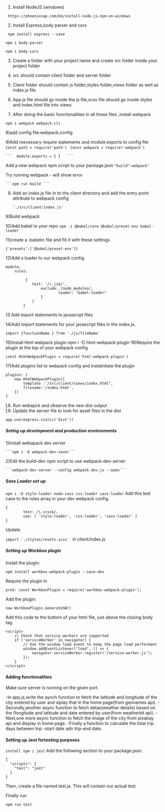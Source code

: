 
1) Install NodeJS (windows)

``` https://phoenixnap.com/kb/install-node-js-npm-on-windows```


2) Install Express,body parser and cors

 ``` npm install express --save```

 ```npm i body-parser```

 ```npm i body-cors```


3) Create a folder with your project name and create src folder inside your project folder

4) src should contain client folder and server folder

5) Client folder should contain js folder,styles folder,views folder as well as index.js file

6)  App.js file should go inside the js file,scss file should go inside styles and index.html file into views
7) After doing the basic functionalities in all these files ,install webpack 

 ``` npm i webpack webpack-cli ```

8)add config file:webpack.config

9)Add mecessary require statements and module.exports to config file
```  Const path = require('path') ```
```  Const webpack = require('webpack') ```

    ```  module.exports = { }   ```


Add a new webpack npm script to your package.json
	```	"build":webpack"  ```

Try running webpack - will show error

	```npm run build ```

8)  Add an index.js file in to the client directory and add the entry point attribute to webpack config

       ``` './src/client/index.js'  ```

9)Build webpack

10)Add babel to your repo 
``` npm -i @babel/core @babel/preset-env babel-loader ```

11)create a .babelrc file and fill it with these settings

```{'presets':['@babel/preset-env']}```

12)Add a loader to our webpack config.	


``` 
module:
    rules: 

       	 {
           	test: '/\.js$/',
            	exclude: /node_modules/,
            			loader: "babel-loader"
        		}
    		]
		} 
```
13 Add export statements to javascript files

14)Add import statements for your javascript files in the index.js.

 ```import {functionName } from './js/fileName'```

15)Install html webpack plugin
npm  i -D html-webpack-plugin
16)Require the plugin at the top of your webpack config

```const HtmlWebpackPlugin = require('html-webpack-plugin')```

17)Add plugins list to webpack config and instatntiate the plugin
```
plugins: [
	new HtmlWebpackPlugin({
		template :'/src/client/views/index.html",
		filename:'/index.html',
	})
]
```
18) Run webapck and observe the new dist output
19) Update the server file to look for asset files in the dist 

```app.use(express.static('dist'))```

##### Seting up development and production environments


1)Install webapack dev server

	```npm i -D webpack-dev-sever```
2)Edit the build-dev npm script to use webpack-dev-server

	```webpack-dev-server --config webpack.dev.js --open```

##### Sass Loader set up


```npm i -D style-loader node-sass css-loader sass-loader```
Add this test case to the rules array in your dev webpack config.
```
{
        test: /\.scss$/,
        use: [ 'style-loader', 'css-loader', 'sass-loader' ]
}
```

Update 

```import './styles/resets.scss' ```
 in client/index.js

##### Setting up Workbox plugin

Install the plugin: 

``` npm install workbox-webpack-plugin --save-dev ```

Require the plugin in 

``` prod: const WorkboxPlugin = require('workbox-webpack-plugin'); ```

Add the plugin: 

```new WorkboxPlugin.GenerateSW()```

Add this code to the bottom of your html file, just above the closing body tag.

```
<script>
    // Check that service workers are supported
    if ('serviceWorker' in navigator) {
        // Use the window load event to keep the page load performant
        window.addEventListener('load', () => {
            navigator.serviceWorker.register('/service-worker.js');
        });
    }
</script>
```
#### Adding functionalities

Make sure server is running on the given port.

-In app.js,write the aynch function to fetch the latitude and longitude of the city entered by user and siplay that in the home page(from geonames api).
-Secondly,another async function to fetch datas(weather details) based on the flongitude and latitude and date entered by user(from weatherbit api).
-Next,one more async function to fetch the image of the city from pixabay api and display in home page.
-Finally a function to calculate the total trip days between trip -start date adn trip-end date.

#### Setting up Jest fortesting purposes

```install npm i jest```
Add the following section to your package.json:

```
{
  "scripts": {
    "test": "jest"
  }
}
```

Then, create a file named test.js. This will contain our actual test

Finally run

``` npm run test ```
